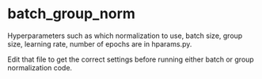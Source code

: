 # batch_group_norm

Hyperparameters such as which normalization to use, batch size, group size, learning rate, number of epochs are in hparams.py.

Edit that file to get the correct settings before running either batch or group normalization code.
